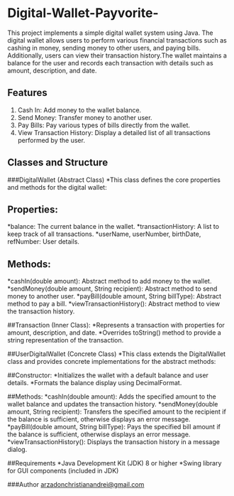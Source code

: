 # Digital-Wallet-Payvorite-
This project implements a simple digital wallet system using Java. The digital wallet allows users to perform various financial transactions such as cashing in money, sending money to other users, and paying bills. Additionally, users can view their transaction history.The wallet maintains a balance for the user and records each transaction with details such as amount, description, and date.

## Features
1. Cash In: Add money to the wallet balance.
2. Send Money: Transfer money to another user.
3. Pay Bills: Pay various types of bills directly from the wallet.
4. View Transaction History: Display a detailed list of all transactions performed by the user.

## Classes and Structure
###DigitalWallet (Abstract Class)
*This class defines the core properties and methods for the digital wallet:

## Properties:
*balance: The current balance in the wallet.
*transactionHistory: A list to keep track of all transactions.
*userName, userNumber, birthDate, refNumber: User details.

## Methods:
*cashIn(double amount): Abstract method to add money to the wallet.
*sendMoney(double amount, String recipient): Abstract method to send money to another user.
*payBill(double amount, String billType): Abstract method to pay a bill.
*viewTransactionHistory(): Abstract method to view the transaction history.

##Transaction (Inner Class):
*Represents a transaction with properties for amount, description, and date.
*Overrides toString() method to provide a string representation of the transaction.

##UserDigitalWallet (Concrete Class)
*This class extends the DigitalWallet class and provides concrete implementations for the abstract methods:

##Constructor:
*Initializes the wallet with a default balance and user details.
*Formats the balance display using DecimalFormat.

##Methods:
*cashIn(double amount): Adds the specified amount to the wallet balance and updates the transaction history.
*sendMoney(double amount, String recipient): Transfers the specified amount to the recipient if the balance is sufficient, otherwise displays an error message.
*payBill(double amount, String billType): Pays the specified bill amount if the balance is sufficient, otherwise displays an error message.
*viewTransactionHistory(): Displays the transaction history in a message dialog.

##Requirements
*Java Development Kit (JDK) 8 or higher
*Swing library for GUI components (included in JDK)

###Author
arzadonchristianandrei@gmail.com
